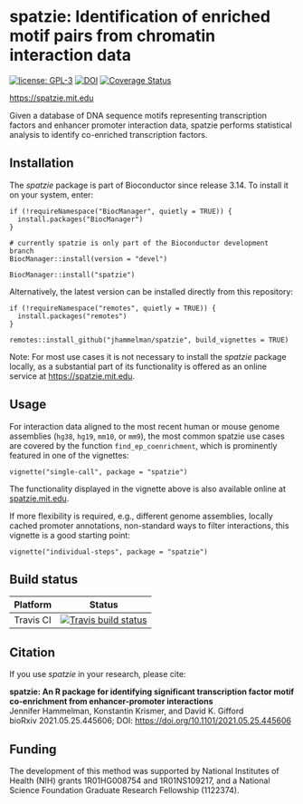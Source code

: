 # spatzie: Identification of enriched motif pairs from chromatin interaction data

[![license: GPL-3](https://img.shields.io/badge/license-GPL--3-blue)](https://opensource.org/licenses/GPL-3.0) [![DOI](https://img.shields.io/badge/DOI-10.1101%2F2021.05.25.445606-blue.svg)](https://doi.org/10.1101/2021.05.25.445606) [![Coverage Status](https://coveralls.io/repos/github/jhammelman/spatzie/badge.svg?branch=master)](https://coveralls.io/github/jhammelman/spatzie?branch=master)

https://spatzie.mit.edu

Given a database of DNA sequence motifs representing transcription factors and enhancer promoter interaction data, spatzie performs statistical analysis to identify co-enriched transcription factors.

## Installation

The *spatzie* package is part of Bioconductor since release 3.14. To install it on your system, enter:

```
if (!requireNamespace("BiocManager", quietly = TRUE)) {
  install.packages("BiocManager")
}

# currently spatzie is only part of the Bioconductor development branch
BiocManager::install(version = "devel")

BiocManager::install("spatzie")
```

Alternatively, the latest version can be installed directly from this repository:

```
if (!requireNamespace("remotes", quietly = TRUE)) {
  install.packages("remotes")
}

remotes::install_github("jhammelman/spatzie", build_vignettes = TRUE)
```

Note: For most use cases it is not necessary to install the *spatzie* package locally, as a substantial part of its functionality is offered as an online service at https://spatzie.mit.edu.

## Usage

For interaction data aligned to the most recent human or mouse genome assemblies (`hg38`, `hg19`, `mm10`, or `mm9`), the most common spatzie use cases are covered by the function `find_ep_coenrichment`, which is prominently featured in one of the vignettes:
```
vignette("single-call", package = "spatzie")
```

The functionality displayed in the vignette above is also available online at [spatzie.mit.edu](https://spatzie.mit.edu).

If more flexibility is required, e.g., different genome assemblies, locally cached promoter annotations, non-standard ways to filter interactions, this vignette is a good starting point:
```
vignette("individual-steps", package = "spatzie")
```

## Build status

| Platform | Status |
|------|------|
| Travis CI | [![Travis build status](https://travis-ci.com/jhammelman/spatzie.svg?branch=master)](https://travis-ci.com/jhammelman/spatzie) |

## Citation

If you use *spatzie* in your research, please cite:

**spatzie: An R package for identifying significant transcription factor motif co-enrichment from enhancer-promoter interactions**  
Jennifer Hammelman, Konstantin Krismer, and David K. Gifford  
bioRxiv 2021.05.25.445606; DOI: https://doi.org/10.1101/2021.05.25.445606

## Funding

The development of this method was supported by National Institutes of Health (NIH) grants 1R01HG008754 and 1R01NS109217, and a National Science Foundation Graduate Research Fellowship (1122374).
